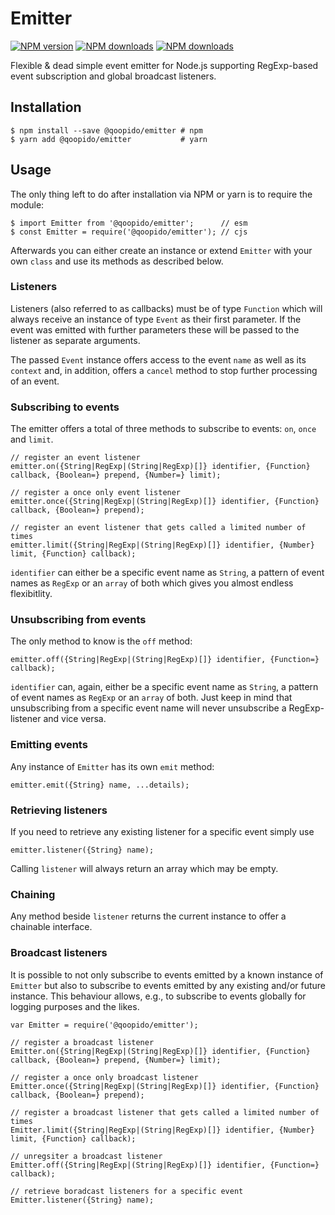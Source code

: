 # Emitter

[![NPM version](https://img.shields.io/npm/v/@qoopido/emitter.svg?style=flat-square)](https://www.npmjs.com/package/@qoopido/emitter)
[![NPM downloads](https://img.shields.io/npm/dm/@qoopido/emitter.svg?style=flat-square)](https://www.npmjs.org/package/@qoopido/emitter)
[![NPM downloads](https://img.shields.io/npm/dt/@qoopido/emitter.svg?style=flat-square)](https://www.npmjs.org/package/@qoopido/emitter)


Flexible & dead simple event emitter for Node.js supporting RegExp-based event subscription and global broadcast listeners.

## Installation

```
$ npm install --save @qoopido/emitter # npm
$ yarn add @qoopido/emitter           # yarn
```


## Usage
The only thing left to do after installation via NPM or yarn is to require the module:
```
$ import Emitter from '@qoopido/emitter';      // esm
$ const Emitter = require('@qoopido/emitter'); // cjs
```

Afterwards you can either create an instance or extend ```Emitter``` with your own ```class``` and use its methods as described below.

### Listeners
Listeners (also referred to as callbacks) must be of type ```Function``` which will always receive an instance of type ```Event``` as their first parameter. If the event was emitted with further parameters these will be passed to the listener as separate arguments.

The passed ```Event``` instance offers access to the event ```name``` as well as its ```context``` and, in addition, offers a ```cancel``` method to stop further processing of an event.

### Subscribing to events
The emitter offers a total of three methods to subscribe to events: ```on```, ```once``` and ```limit```.

```
// register an event listener
emitter.on({String|RegExp|(String|RegExp)[]} identifier, {Function} callback, {Boolean=} prepend, {Number=} limit);

// register a once only event listener
emitter.once({String|RegExp|(String|RegExp)[]} identifier, {Function} callback, {Boolean=} prepend);

// register an event listener that gets called a limited number of times
emitter.limit({String|RegExp|(String|RegExp)[]} identifier, {Number} limit, {Function} callback);
```

```identifier``` can either be a specific event name as ```String```, a pattern of event names as ```RegExp``` or an ```array``` of both which gives you almost endless flexibitlity.


### Unsubscribing from events
The only method to know is the ```off``` method:

```
emitter.off({String|RegExp|(String|RegExp)[]} identifier, {Function=} callback);
```

```identifier``` can, again, either be a specific event name as ```String```, a pattern of event names as ```RegExp``` or an ```array``` of both. Just keep in mind that unsubscribing from a specific event name will never unsubscribe a RegExp-listener and vice versa.


### Emitting events
Any instance of ```Emitter``` has its own ```emit``` method:

```
emitter.emit({String} name, ...details);
```


### Retrieving listeners
If you need to retrieve any existing listener for a specific event simply use

```
emitter.listener({String} name);
```

Calling ```listener``` will always return an array which may be empty.

### Chaining
Any method beside ```listener``` returns the current instance to offer a chainable interface.


### Broadcast listeners
It is possible to not only subscribe to events emitted by a known instance of ```Emitter``` but also to subscribe to events emitted by any existing and/or future instance. This behaviour allows, e.g., to subscribe to events globally for logging purposes and the likes.

```
var Emitter = require('@qoopido/emitter');

// register a broadcast listener
Emitter.on({String|RegExp|(String|RegExp)[]} identifier, {Function} callback, {Boolean=} prepend, {Number=} limit);

// register a once only broadcast listener
Emitter.once({String|RegExp|(String|RegExp)[]} identifier, {Function} callback, {Boolean=} prepend);

// register a broadcast listener that gets called a limited number of times
Emitter.limit({String|RegExp|(String|RegExp)[]} identifier, {Number} limit, {Function} callback);

// unregsiter a broadcast listener
Emitter.off({String|RegExp|(String|RegExp)[]} identifier, {Function=} callback);

// retrieve boradcast listeners for a specific event
Emitter.listener({String} name);
```
